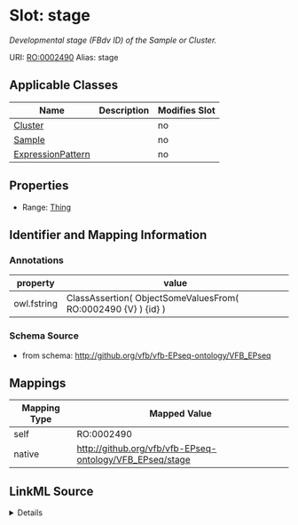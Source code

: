 

# Slot: stage 


_Developmental stage (FBdv ID) of the Sample or Cluster._





URI: [RO:0002490](http://purl.obolibrary.org/obo/RO_0002490)
Alias: stage

<!-- no inheritance hierarchy -->





## Applicable Classes

| Name | Description | Modifies Slot |
| --- | --- | --- |
| [Cluster](Cluster.md) |  |  no  |
| [Sample](Sample.md) |  |  no  |
| [ExpressionPattern](ExpressionPattern.md) |  |  no  |







## Properties

* Range: [Thing](Thing.md)





## Identifier and Mapping Information





### Annotations

| property | value |
| --- | --- |
| owl.fstring | ClassAssertion( ObjectSomeValuesFrom( RO:0002490 {V} ) {id} ) |




### Schema Source


* from schema: http://github.org/vfb/vfb-EPseq-ontology/VFB_EPseq




## Mappings

| Mapping Type | Mapped Value |
| ---  | ---  |
| self | RO:0002490 |
| native | http://github.org/vfb/vfb-EPseq-ontology/VFB_EPseq/stage |




## LinkML Source

<details>
```yaml
name: stage
annotations:
  owl.fstring:
    tag: owl.fstring
    value: ClassAssertion( ObjectSomeValuesFrom( RO:0002490 {V} ) {id} )
description: Developmental stage (FBdv ID) of the Sample or Cluster.
from_schema: http://github.org/vfb/vfb-EPseq-ontology/VFB_EPseq
rank: 1000
slot_uri: RO:0002490
alias: stage
domain_of:
- Sample
- Cluster
range: Thing

```
</details>